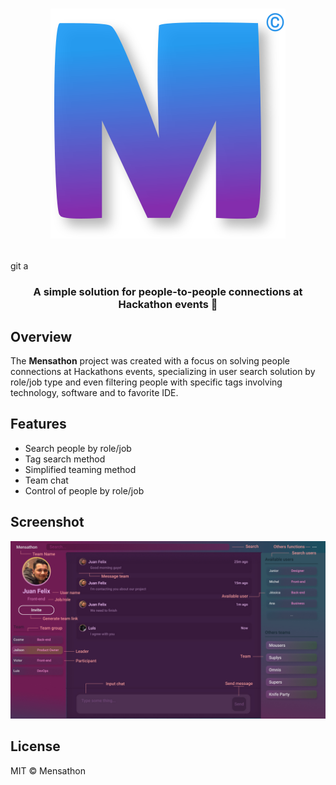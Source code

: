 <h1 align="center">

![](src/assets/short-logo.svg)

</h1>
git a
<h3 align="center">
A simple solution for people-to-people connections at Hackathon events 🥇
</h3>


## Overview

The **Mensathon** project was created with a focus on solving people connections at Hackathons events, specializing in user search solution by role/job type and even filtering people with specific tags involving technology, software and to favorite IDE.


## Features

- Search people by role/job
- Tag search method 
- Simplified teaming method
- Team chat
- Control of people by role/job

## Screenshot

![Main Page](src/assets/preview-page.jpg)

## License

MIT © Mensathon
